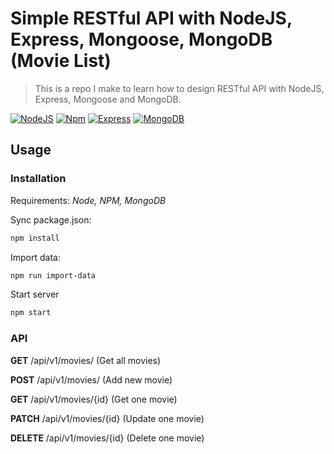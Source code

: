# Simple RESTful API with NodeJS, Express, Mongoose, MongoDB (Movie List)

> This is a repo I make to learn how to design RESTful API with NodeJS, Express, Mongoose and MongoDB.

[![NodeJS][node-image]][node-url] [![Npm][npm-image]][npm-url] [![Express][express-image]][express-url] [![MongoDB][mongo-image]][mongo-url]



## Usage
### Installation
Requirements: *Node, NPM, MongoDB*

Sync package.json:

```sh
npm install
```
Import data:

```sh
npm run import-data
```

Start server

```sh
npm start
```



### API
**GET** /api/v1/movies/
(Get all movies)

**POST** /api/v1/movies/
(Add new movie)

**GET** /api/v1/movies/{id}
(Get one movie)

**PATCH** /api/v1/movies/{id}
(Update one movie)

**DELETE** /api/v1/movies/{id}
(Delete one movie)



[node-image]: https://img.shields.io/badge/node-13.7-green
[node-url]: https://nodejs.org/en/
[npm-image]: https://img.shields.io/badge/npm-6.13-orange
[npm-url]: https://www.npmjs.com/get-npm
[express-image]: https://img.shields.io/badge/express-4.17-brightgreen
[express-url]: https://expressjs.com/
[mongo-image]: https://img.shields.io/badge/mongo-4.2-brightgreen
[mongo-url]: https://www.mongodb.com/
